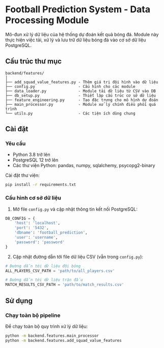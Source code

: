 # Football Prediction System - Data Processing Module

Mô-đun xử lý dữ liệu của hệ thống dự đoán kết quả bóng đá. Module này thực hiện việc tải, xử lý và lưu trữ dữ liệu bóng đá vào cơ sở dữ liệu PostgreSQL.

## Cấu trúc thư mục

```
backend/features/
│
├── add_squad_value_features.py - Thêm giá trị đội hình vào dữ liệu
├── config.py                   - Cấu hình cho các module 
├── data_loader.py              - Module tải dữ liệu từ CSV vào DB
├── db_setup.py                 - Thiết lập cấu trúc cơ sở dữ liệu
├── feature_engineering.py      - Tạo đặc trưng cho mô hình dự đoán
├── main_processor.py           - Module xử lý chính điều phối quá trình
└── utils.py                    - Các tiện ích dùng chung
```

## Cài đặt

### Yêu cầu

- Python 3.8 trở lên
- PostgreSQL 12 trở lên
- Các thư viện Python: pandas, numpy, sqlalchemy, psycopg2-binary

Cài đặt thư viện:

```bash
pip install -r requirements.txt
```

### Cấu hình cơ sở dữ liệu

1. Mở file `config.py` và cập nhật thông tin kết nối PostgreSQL:

```python
DB_CONFIG = {
    'host': 'localhost',
    'port': '5432',
    'dbname': 'football_prediction',
    'user': 'username',
    'password': 'password'
}
```

2. Cập nhật đường dẫn tới file dữ liệu CSV (vẫn trong `config.py`):

```python
# Đường dẫn tới dữ liệu đội bóng
ALL_PLAYERS_CSV_PATH = 'path/to/all_players.csv'

# Đường dẫn tới dữ liệu trận đấu
MATCH_RESULTS_CSV_PATH = 'path/to/match_results.csv'
```

## Sử dụng

### Chạy toàn bộ pipeline

Để chạy toàn bộ quy trình xử lý dữ liệu:

```bash
python -m backend.features.main_processor
python -m backend.features.add_squad_value_features
```

